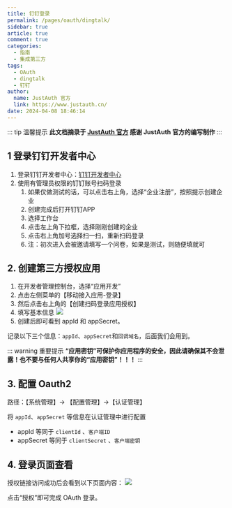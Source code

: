 ```yaml
---
title: 钉钉登录
permalink: /pages/oauth/dingtalk/
sidebar: true
article: true
comment: true
categories: 
  - 指南
  - 集成第三方
tags: 
  - OAuth
  - dingtalk
  - 钉钉
author:
  name: JustAuth 官方
  link: https://www.justauth.cn/
date: 2024-04-08 18:46:14
---
```


::: tip 温馨提示
**此文档摘录于 [JustAuth 官方](https://www.justauth.cn/) 感谢 JustAuth 官方的编写制作**
:::

## 1 登录钉钉开发者中心

1. 登录钉钉开发者中心：[钉钉开发者中心](https://open-dev.dingtalk.com/)
2. 使用有管理员权限的钉钉账号扫码登录
    1. 如果仅做测试的话，可以点击右上角，选择“企业注册”，按照提示创建企业
    2. 创建完成后打开钉钉APP
    3. 选择工作台
    4. 点击左上角下拉框，选择刚刚创建的企业
    5. 点击右上角加号选择扫一扫，重新扫码登录
    6. 注：初次进入会被邀请填写一个问卷，如果是测试，则随便填就可


## 2. 创建第三方授权应用

1. 在开发者管理控制台，选择“应用开发”
2. 点击左侧菜单的【移动接入应用-登录】
3. 然后点击右上角的【创建扫码登录应用授权】
4. 填写基本信息
![](/_media/oauth/a6f3f46b.png)
5. 创建后即可看到 appId 和 appSecret。


记录以下三个信息：`appId`、`appSecret`和`回调域名`，后面我们会用到。

::: warning 重要提示
**“应用密钥”可保护你应用程序的安全，因此请确保其不会泄露！也不要与任何人共享你的“应用密钥”！！！**
:::

## 3. 配置 Oauth2

路径：【系统管理】-> 【配置管理】->【认证管理】

将 `appId`、`appSecret` 等信息在认证管理中进行配置

- appId 等同于 `clientId` 、`客户端ID`
- appSecret 等同于 `clientSecret` 、`客户端密钥`

## 4. 登录页面查看

授权链接访问成功后会看到以下页面内容：
![](/_media/oauth/5baf57ea.png)  

点击“授权”即可完成 OAuth 登录。


